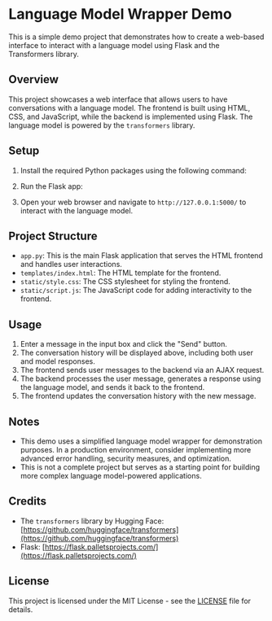 # Language Model Wrapper Demo

This is a simple demo project that demonstrates how to create a web-based interface to interact with a language model using Flask and the Transformers library.

## Overview

This project showcases a web interface that allows users to have conversations with a language model. The frontend is built using HTML, CSS, and JavaScript, while the backend is implemented using Flask. The language model is powered by the `transformers` library.

## Setup

1. Install the required Python packages using the following command:
   

2. Run the Flask app:


3. Open your web browser and navigate to `http://127.0.0.1:5000/` to interact with the language model.

## Project Structure

- `app.py`: This is the main Flask application that serves the HTML frontend and handles user interactions.
- `templates/index.html`: The HTML template for the frontend.
- `static/style.css`: The CSS stylesheet for styling the frontend.
- `static/script.js`: The JavaScript code for adding interactivity to the frontend.

## Usage

1. Enter a message in the input box and click the "Send" button.
2. The conversation history will be displayed above, including both user and model responses.
3. The frontend sends user messages to the backend via an AJAX request.
4. The backend processes the user message, generates a response using the language model, and sends it back to the frontend.
5. The frontend updates the conversation history with the new message.

## Notes

- This demo uses a simplified language model wrapper for demonstration purposes. In a production environment, consider implementing more advanced error handling, security measures, and optimization.
- This is not a complete project but serves as a starting point for building more complex language model-powered applications.

## Credits

- The `transformers` library by Hugging Face: [https://github.com/huggingface/transformers](https://github.com/huggingface/transformers)
- Flask: [https://flask.palletsprojects.com/](https://flask.palletsprojects.com/)

## License

This project is licensed under the MIT License - see the [LICENSE](LICENSE) file for details.
